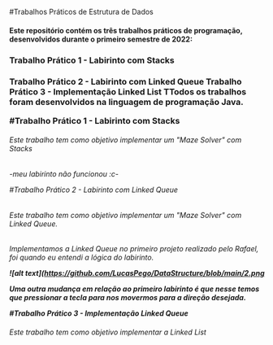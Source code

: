 #Trabalhos Práticos de Estrutura de Dados
<b>
<h4>Este repositório contém os três trabalhos práticos de programação, desenvolvidos durante o primeiro semestre de 2022:<h4>
<b>
<h3>Trabalho Prático 1 - Labirinto com Stacks<h3>
Trabalho Prático 2 - Labirinto com Linked Queue
Trabalho Prático 3 - Implementação Linked List
TTodos os trabalhos foram desenvolvidos na linguagem de programação Java.
  
#Trabalho Prático 1 - Labirinto com Stacks
<h6>Este trabalho tem como objetivo implementar um "Maze Solver" com Stacks<h6>

-meu labirinto não funcionou :c-


#Trabalho Prático 2 - Labirinto com Linked Queue
<h6>Este trabalho tem como objetivo implementar um "Maze Solver" com Linked Queue.<h6>
Implementamos a Linked Queue no primeiro projeto realizado pelo Rafael, foi quando eu entendi a lógica do labirinto.
<b>
  
![alt text](https://github.com/LucasPego/DataStructure/blob/main/2.png
  
Uma outra mudança em relação ao primeiro labirinto é que nesse temos que pressionar a tecla para nos movermos para a direção desejada.


#Trabalho Prático 3 - Implementação Linked Queue
<h6>Este trabalho tem como objetivo implementar a Linked List<h6>

